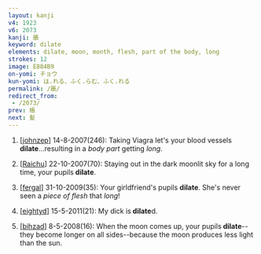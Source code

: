 ```yaml
---
layout: kanji
v4: 1923
v6: 2073
kanji: 脹
keyword: dilate
elements: dilate, moon, month, flesh, part of the body, long
strokes: 12
image: E884B9
on-yomi: チョウ
kun-yomi: は.れる、ふく.らむ、ふく.れる
permalink: /脹/
redirect_from:
 - /2073/
prev: 帳
next: 髪
---
```


1) [<a href="http://kanji.koohii.com/profile/johnzep">johnzep</a>] 14-8-2007(246): Taking Viagra let&#039;s your blood vessels<strong> dilate</strong>...resulting in a <em>body part</em> getting <em>long</em>.

2) [<a href="http://kanji.koohii.com/profile/Raichu">Raichu</a>] 22-10-2007(70): Staying out in the dark moonlit sky for a long time, your pupils<strong> dilate</strong>.

3) [<a href="http://kanji.koohii.com/profile/fergal">fergal</a>] 31-10-2009(35): Your girldfriend&#039;s pupils <strong>dilate</strong>. She&#039;s never seen a <em>piece of flesh</em> that<em> long</em>!

4) [<a href="http://kanji.koohii.com/profile/eightyd">eightyd</a>] 15-5-2011(21): My dick is<strong> dilate</strong>d.

5) [<a href="http://kanji.koohii.com/profile/bihzad">bihzad</a>] 8-5-2008(16): When the moon comes up, your pupils<strong> dilate</strong>--they become longer on all sides--because the moon produces less light than the sun.

